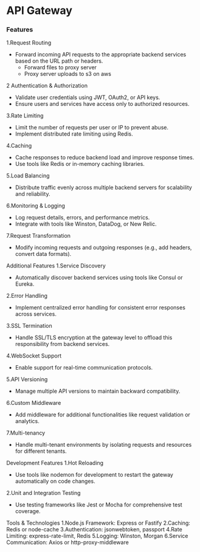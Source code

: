 # API Gateway

### Features

1.Request Routing

- Forward incoming API requests to the appropriate backend services based on the URL path or headers.
  - Forward files to proxy server
  - Proxy server uploads to s3 on aws

2 Authentication & Authorization

- Validate user credentials using JWT, OAuth2, or API keys.
- Ensure users and services have access only to authorized resources.

3.Rate Limiting

- Limit the number of requests per user or IP to prevent abuse.
- Implement distributed rate limiting using Redis.

4.Caching

- Cache responses to reduce backend load and improve response times.
- Use tools like Redis or in-memory caching libraries.

5.Load Balancing

- Distribute traffic evenly across multiple backend servers for scalability and reliability.

6.Monitoring & Logging

- Log request details, errors, and performance metrics.
- Integrate with tools like Winston, DataDog, or New Relic.

7.Request Transformation

- Modify incoming requests and outgoing responses (e.g., add headers, convert data formats).

Additional Features
1.Service Discovery

- Automatically discover backend services using tools like Consul or Eureka.

2.Error Handling

- Implement centralized error handling for consistent error responses across services.

3.SSL Termination

- Handle SSL/TLS encryption at the gateway level to offload this responsibility from backend services.

4.WebSocket Support

- Enable support for real-time communication protocols.

5.API Versioning

- Manage multiple API versions to maintain backward compatibility.

6.Custom Middleware

- Add middleware for additional functionalities like request validation or analytics.

7.Multi-tenancy

- Handle multi-tenant environments by isolating requests and resources for different tenants.

Development Features
1.Hot Reloading

- Use tools like nodemon for development to restart the gateway automatically on code changes.

2.Unit and Integration Testing

- Use testing frameworks like Jest or Mocha for comprehensive test coverage.

Tools & Technologies
1.Node.js Framework: Express or Fastify
2.Caching: Redis or node-cache
3.Authentication: jsonwebtoken, passport
4.Rate Limiting: express-rate-limit, Redis
5.Logging: Winston, Morgan
6.Service Communication: Axios or http-proxy-middleware
